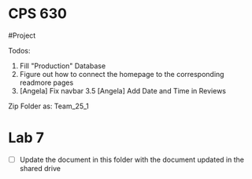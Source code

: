 # CPS 630 


#Project 

Todos:

1. Fill "Production" Database
2. Figure out how to connect the homepage to the corresponding readmore pages 
3. [Angela] Fix navbar 
3.5 [Angela] Add Date and Time in Reviews

Zip Folder as: Team_25_1

# Lab 7 

- [ ] Update the document in this folder with the document updated in the shared drive
